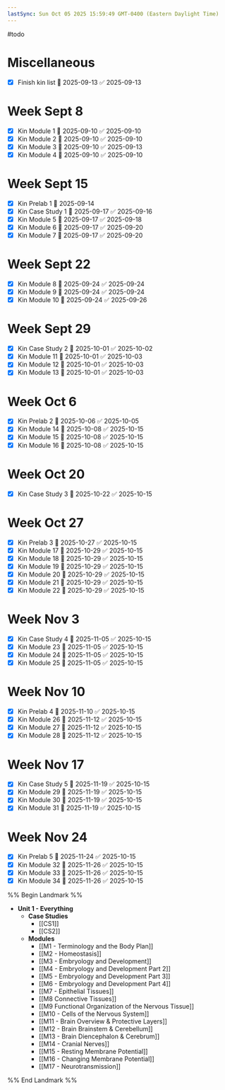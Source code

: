 ```yaml
---
lastSync: Sun Oct 05 2025 15:59:49 GMT-0400 (Eastern Daylight Time)
---
```

#todo
# Miscellaneous
- [x] Finish kin list 📅 2025-09-13 ✅ 2025-09-13
# Week Sept 8
- [x] Kin Module 1 📅 2025-09-10 ✅ 2025-09-10
- [x] Kin Module 2 📅 2025-09-10 ✅ 2025-09-10
- [x] Kin Module 3 📅 2025-09-10 ✅ 2025-09-13
- [x] Kin Module 4 📅 2025-09-10 ✅ 2025-09-10
# Week Sept 15
- [x] Kin Prelab 1 📅 2025-09-14
- [x] Kin Case Study 1 📅 2025-09-17 ✅ 2025-09-16
- [x] Kin Module 5 📅 2025-09-17 ✅ 2025-09-18
- [x] Kin Module 6 📅 2025-09-17 ✅ 2025-09-20
- [x] Kin Module 7 📅 2025-09-17 ✅ 2025-09-20
# Week Sept 22
- [x] Kin Module 8 📅 2025-09-24 ✅ 2025-09-24
- [x] Kin Module 9 📅 2025-09-24 ✅ 2025-09-24
- [x] Kin Module 10 📅 2025-09-24 ✅ 2025-09-26
# Week Sept 29
- [x] Kin Case Study 2 📅 2025-10-01 ✅ 2025-10-02
- [x] Kin Module 11 📅 2025-10-01 ✅ 2025-10-03
- [x] Kin Module 12 📅 2025-10-01 ✅ 2025-10-03
- [x] Kin Module 13 📅 2025-10-01 ✅ 2025-10-03
# Week Oct 6
- [x] Kin Prelab 2 📅 2025-10-06 ✅ 2025-10-05
- [x] Kin Module 14 📅 2025-10-08 ✅ 2025-10-15
- [x] Kin Module 15 📅 2025-10-08 ✅ 2025-10-15
- [x] Kin Module 16 📅 2025-10-08 ✅ 2025-10-15
# Week Oct 20
- [x] Kin Case Study 3 📅 2025-10-22 ✅ 2025-10-15
# Week Oct 27
- [x] Kin Prelab 3 📅 2025-10-27 ✅ 2025-10-15
- [x] Kin Module 17 📅 2025-10-29 ✅ 2025-10-15
- [x] Kin Module 18 📅 2025-10-29 ✅ 2025-10-15
- [x] Kin Module 19 📅 2025-10-29 ✅ 2025-10-15
- [x] Kin Module 20 📅 2025-10-29 ✅ 2025-10-15
- [x] Kin Module 21 📅 2025-10-29 ✅ 2025-10-15
- [x] Kin Module 22 📅 2025-10-29 ✅ 2025-10-15
# Week Nov 3
- [x] Kin Case Study 4 📅 2025-11-05 ✅ 2025-10-15
- [x] Kin Module 23 📅 2025-11-05 ✅ 2025-10-15
- [x] Kin Module 24 📅 2025-11-05 ✅ 2025-10-15
- [x] Kin Module 25 📅 2025-11-05 ✅ 2025-10-15
# Week Nov 10
- [x] Kin Prelab 4 📅 2025-11-10 ✅ 2025-10-15
- [x] Kin Module 26 📅 2025-11-12 ✅ 2025-10-15
- [x] Kin Module 27 📅 2025-11-12 ✅ 2025-10-15
- [x] Kin Module 28 📅 2025-11-12 ✅ 2025-10-15
# Week Nov 17
- [x] Kin Case Study 5 📅 2025-11-19 ✅ 2025-10-15
- [x] Kin Module 29 📅 2025-11-19 ✅ 2025-10-15
- [x] Kin Module 30 📅 2025-11-19 ✅ 2025-10-15
- [x] Kin Module 31 📅 2025-11-19 ✅ 2025-10-15
# Week Nov 24
- [x] Kin Prelab 5 📅 2025-11-24 ✅ 2025-10-15
- [x] Kin Module 32 📅 2025-11-26 ✅ 2025-10-15
- [x] Kin Module 33 📅 2025-11-26 ✅ 2025-10-15
- [x] Kin Module 34 📅 2025-11-26 ✅ 2025-10-15

%% Begin Landmark %%
- **Unit 1 - Everything**
	- **Case Studies**
		- [[CS1]]
		- [[CS2]]
	- **Modules**
		- [[M1 - Terminology and the Body Plan]]
		- [[M2 - Homeostasis]]
		- [[M3 - Embryology and Development]]
		- [[M4 - Embryology and Development Part 2]]
		- [[M5 - Embryology and Development Part 3]]
		- [[M6 - Embryology and Development Part 4]]
		- [[M7 - Epithelial Tissues]]
		- [[M8 Connective Tissues]]
		- [[M9 Functional Organization of the Nervous Tissue]]
		- [[M10 - Cells of the Nervous System]]
		- [[M11 - Brain Overview & Protective Layers]]
		- [[M12 - Brain Brainstem & Cerebellum]]
		- [[M13 - Brain Diencephalon & Cerebrum]]
		- [[M14 - Cranial Nerves]]
		- [[M15 - Resting Membrane Potential]]
		- [[M16 - Changing Membrane Potential]]
		- [[M17 - Neurotransmission]]

%% End Landmark %%